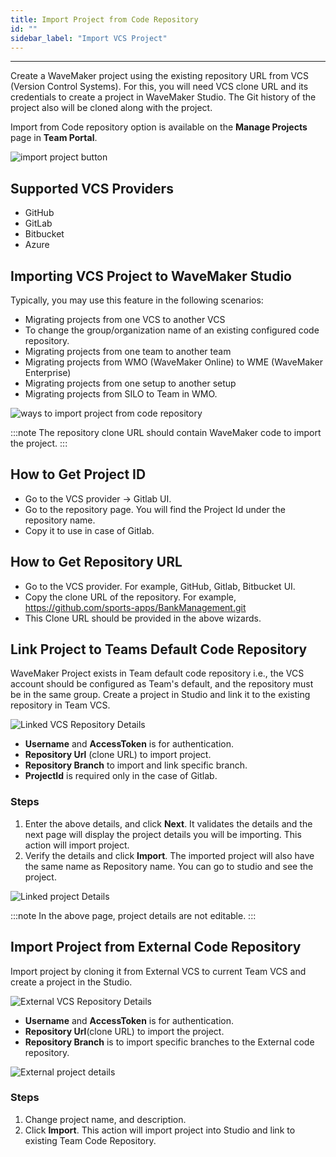 ```yaml
---
title: Import Project from Code Repository
id: ""
sidebar_label: "Import VCS Project"
---
```

---

Create a WaveMaker project using the existing repository URL from VCS (Version Control Systems). For this, you will need VCS clone URL and its credentials to create a project in WaveMaker Studio. The Git history of the project also will be cloned along with the project.

Import from Code repository option is available on the **Manage Projects** page in **Team Portal**.

![import project button](/learn/assets/import-from-code-repository-button.png)

## Supported VCS Providers

- GitHub
- GitLab
- Bitbucket
- Azure

## Importing VCS Project to WaveMaker Studio

Typically, you may use this feature in the following scenarios:

- Migrating projects from one VCS to another VCS
- To change the group/organization name of an existing configured code repository.
- Migrating projects from one team to another team
- Migrating projects from WMO (WaveMaker Online) to WME (WaveMaker Enterprise)
- Migrating projects from one setup to another setup
- Migrating projects from SILO to Team in WMO.

![ways to import project from code repository](/learn/assets/Import-project-form-Vcs-Types.png)

:::note
The repository clone URL should contain WaveMaker code to import the project.
:::

## How to Get Project ID

- Go to the VCS provider -> Gitlab UI.
- Go to the repository page. You will find the Project Id under the repository name.
- Copy it to use in case of Gitlab.

## How to Get Repository URL

- Go to the VCS provider. For example, GitHub, Gitlab, Bitbucket UI. 
- Copy the clone URL of the repository. For example, https://github.com/sports-apps/BankManagement.git
- This Clone URL should be provided in the above wizards. 


## Link Project to Teams Default Code Repository

WaveMaker Project exists in Team default code repository i.e., the VCS account should be configured as Team's default, and the repository must be in the same group. Create a project in Studio and link it to the existing repository in Team VCS.

![Linked VCS Repository Details](/learn/assets/LinkedVcsForm.png)

- **Username** and **AccessToken** is for authentication.
- **Repository Url** (clone URL) to import project.
- **Repository Branch** to import and link specific branch.
- **ProjectId** is required only in the case of Gitlab.

### Steps

1. Enter the above details, and click **Next**. It validates the details and the next page will display the project details you will be importing. This action will import project.
2. Verify the details and click **Import**. The imported project will also have the same name as Repository name. You can go to studio and see the project.

![Linked project Details](/learn/assets/Linked-project-details.png)

:::note
In the above page, project details are not editable.
:::

## Import Project from External Code Repository

Import project by cloning it from External VCS to current Team VCS and create a project in the Studio.

![External VCS Repository Details](/learn/assets/external-vcs-repository-details.png)

- **Username** and **AccessToken** is for authentication.
- **Repository Url**(clone URL) to import the project.
- **Repository Branch** is to import specific branches to the External code repository.

![External project details](/learn/assets/external-project-details.png)

### Steps

1. Change project name, and description. 
2. Click **Import**. This action will import project into Studio and link to existing Team Code Repository.


